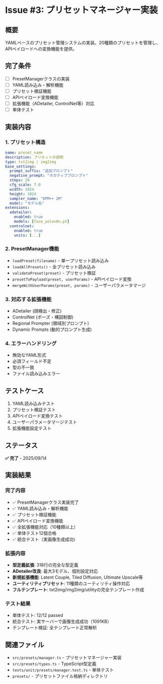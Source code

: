 # Issue #3: プリセットマネージャー実装

## 概要
YAMLベースのプリセット管理システムの実装。20種類のプリセットを管理し、APIペイロードへの変換機能を提供。

## 完了条件
- [ ] PresetManagerクラスの実装
- [ ] YAML読み込み・解析機能
- [ ] プリセット検証機能
- [ ] APIペイロード変換機能
- [ ] 拡張機能（ADetailer, ControlNet等）対応
- [ ] 単体テスト

## 実装内容

### 1. プリセット構造
```yaml
name: preset_name
description: プリセットの説明
type: txt2img | img2img
base_settings:
  prompt_suffix: "追加プロンプト"
  negative_prompt: "ネガティブプロンプト"
  steps: 20
  cfg_scale: 7.0
  width: 1024
  height: 1024
  sampler_name: "DPM++ 2M"
  model: "モデル名"
extensions:
  adetailer:
    enabled: true
    models: [face_yolov8n.pt]
  controlnet:
    enabled: true
    units: [...]
```

### 2. PresetManager機能
- `loadPreset(filename)` - 単一プリセット読み込み
- `loadAllPresets()` - 全プリセット読み込み
- `validatePreset(preset)` - プリセット検証
- `presetToPayload(preset, userParams)` - APIペイロード変換
- `mergeWithUserParams(preset, params)` - ユーザーパラメータマージ

### 3. 対応する拡張機能
- ADetailer (顔検出・修正)
- ControlNet (ポーズ・構図制御)
- Regional Prompter (領域別プロンプト)
- Dynamic Prompts (動的プロンプト生成)

### 4. エラーハンドリング
- 無効なYAML形式
- 必須フィールド不足
- 型の不一致
- ファイル読み込みエラー

## テストケース
1. YAML読み込みテスト
2. プリセット検証テスト
3. APIペイロード変換テスト
4. ユーザーパラメータマージテスト
5. 拡張機能設定テスト

## ステータス
**✅ 完了** - 2025/09/14

## 実装結果

### 完了内容
- ✅ PresetManagerクラス実装完了
- ✅ YAML読み込み・解析機能
- ✅ プリセット検証機能
- ✅ APIペイロード変換機能
- ✅ 全拡張機能対応（10種類以上）
- ✅ 単体テスト12個合格
- ✅ 統合テスト（実画像生成成功）

### 拡張内容
- **型定義拡張**: 318行の完全な型定義
- **ADetailer改良**: 最大3モデル、個別設定対応
- **新規拡張機能**: Latent Couple, Tiled Diffusion, Ultimate Upscale等
- **ユーティリティプリセット**: 11種類のユーティリティ操作対応
- **フルテンプレート**: txt2img/img2img/utilityの完全テンプレート作成

### テスト結果
- 単体テスト: 12/12 passed
- 統合テスト: 実サーバーで画像生成成功（1091KB）
- テンプレート検証: 全テンプレート正常解析

## 関連ファイル
- `src/presets/manager.ts` - プリセットマネージャー実装
- `src/presets/types.ts` - TypeScript型定義
- `tests/unit/presets/manager.test.ts` - 単体テスト
- `presets/` - プリセットファイル格納ディレクトリ